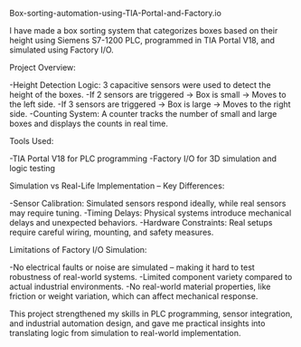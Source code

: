 Box-sorting-automation-using-TIA-Portal-and-Factory.io

I have made a box sorting system that categorizes boxes based on their height using Siemens S7-1200 PLC, programmed in TIA Portal V18, and simulated using Factory I/O.

Project Overview:

-Height Detection Logic: 3 capacitive sensors were used to detect the height of the boxes.
-If 2 sensors are triggered → Box is small → Moves to the left side.
-If 3 sensors are triggered → Box is large → Moves to the right side.
-Counting System: A counter tracks the number of small and large boxes and displays the counts in real time.

Tools Used:

-TIA Portal V18 for PLC programming
-Factory I/O for 3D simulation and logic testing

Simulation vs Real-Life Implementation – Key Differences:

-Sensor Calibration: Simulated sensors respond ideally, while real sensors may require tuning.
-Timing Delays: Physical systems introduce mechanical delays and unexpected behaviors.
-Hardware Constraints: Real setups require careful wiring, mounting, and safety measures.

Limitations of Factory I/O Simulation:

-No electrical faults or noise are simulated – making it hard to test robustness of real-world systems.
-Limited component variety compared to actual industrial environments.
-No real-world material properties, like friction or weight variation, which can affect mechanical response.

This project strengthened my skills in PLC programming, sensor integration, and industrial automation design, and gave me practical insights into translating logic from simulation to real-world implementation.

